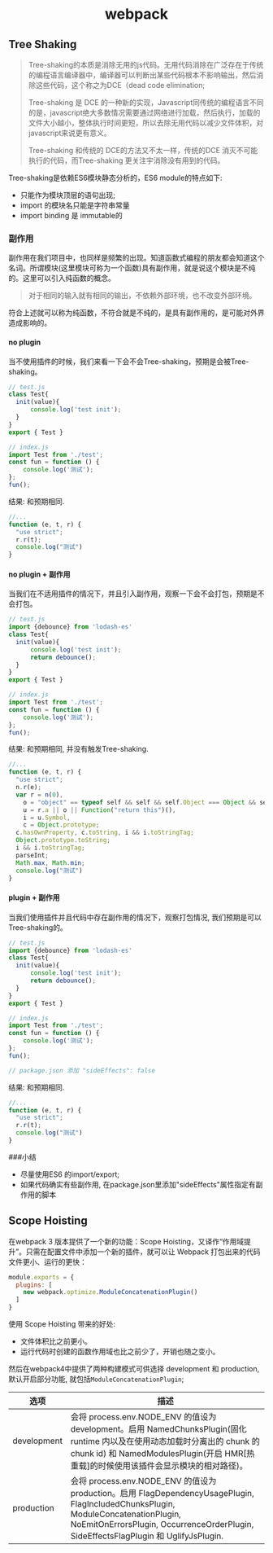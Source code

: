# <center>webpack</center>

## Tree Shaking

>Tree-shaking的本质是消除无用的js代码。无用代码消除在广泛存在于传统的编程语言编译器中，编译器可以判断出某些代码根本不影响输出，然后消除这些代码，这个称之为DCE（dead code elimination;   
>
>Tree-shaking 是 DCE 的一种新的实现，Javascript同传统的编程语言不同的是，javascript绝大多数情况需要通过网络进行加载，然后执行，加载的文件大小越小，整体执行时间更短，所以去除无用代码以减少文件体积，对javascript来说更有意义。  
>
>Tree-shaking 和传统的 DCE的方法又不太一样，传统的DCE 消灭不可能执行的代码，而Tree-shaking 更关注宇消除没有用到的代码。

Tree-shaking是依赖ES6模块静态分析的，ES6 module的特点如下:

- 只能作为模块顶层的语句出现;
- import 的模块名只能是字符串常量
- import binding 是 immutable的

### 副作用
副作用在我们项目中，也同样是频繁的出现。知道函数式编程的朋友都会知道这个名词。所谓模块(这里模块可称为一个函数)具有副作用，就是说这个模块是不纯的。这里可以引入纯函数的概念。

>对于相同的输入就有相同的输出，不依赖外部环境，也不改变外部环境。

符合上述就可以称为纯函数，不符合就是不纯的，是具有副作用的，是可能对外界造成影响的。  


#### no plugin
当不使用插件的时候，我们来看一下会不会Tree-shaking，预期是会被Tree-shaking。

```js
// test.js
class Test{
  init(value){
      console.log('test init');
  }
}
export { Test }

// index.js
import Test from './test';
const fun = function () {
    console.log('测试');
};
fun();

```
结果:  和预期相同.

```js
//...
function (e, t, r) {
  "use strict";
  r.r(t);
  console.log("测试")
}
```

#### no plugin + 副作用

当我们在不适用插件的情况下，并且引入副作用，观察一下会不会打包，预期是不会打包。

```js
// test.js
import {debounce} from 'lodash-es'
class Test{
  init(value){
      console.log('test init');
      return debounce();
  }
}
export { Test }

// index.js
import Test from './test';
const fun = function () {
    console.log('测试');
};
fun();

```

结果:  和预期相同, 并没有触发Tree-shaking.

```js
//...
function (e, t, r) {
  "use strict";
  n.r(e);
  var r = n(0),
    o = "object" == typeof self && self && self.Object === Object && self,
    u = r.a || o || Function("return this")(),
    i = u.Symbol,
    c = Object.prototype;
  c.hasOwnProperty, c.toString, i && i.toStringTag;
  Object.prototype.toString;
  i && i.toStringTag;
  parseInt;
  Math.max, Math.min;
  console.log("测试")
}
```

#### plugin + 副作用

当我们使用插件并且代码中存在副作用的情况下，观察打包情况, 我们预期是可以Tree-shaking的。

```js
// test.js
import {debounce} from 'lodash-es'
class Test{
  init(value){
      console.log('test init');
      return debounce();
  }
}
export { Test }

// index.js
import Test from './test';
const fun = function () {
    console.log('测试');
};
fun();

// package.json 添加 "sideEffects": false

```

结果:  和预期相同.


```js
//...
function (e, t, r) {
  "use strict";
  r.r(t);
  console.log("测试")
}
```
###小结
- 尽量使用ES6 的import/export;
- 如果代码确实有些副作用, 在package.json里添加"sideEffects"属性指定有副作用的脚本


## Scope Hoisting

在webpack 3 版本提供了一个新的功能：Scope Hoisting，又译作“作用域提升”。只需在配置文件中添加一个新的插件，就可以让 Webpack 打包出来的代码文件更小、运行的更快：

```js
module.exports = {
  plugins: [
    new webpack.optimize.ModuleConcatenationPlugin()
  ]
}
```

使用 Scope Hoisting 带来的好处:
- 文件体积比之前更小。
- 运行代码时创建的函数作用域也比之前少了，开销也随之变小。

然后在webpack4中提供了两种构建模式可供选择 development 和 production, 默认开启部分功能, 就包括`ModuleConcatenationPlugin`;

| 选项 | 描述 |
| ---- | ---- |
| development | 会将 process.env.NODE_ENV 的值设为 development。启用 NamedChunksPlugin(固化 runtime 内以及在使用动态加载时分离出的 chunk 的 chunk id) 和 NamedModulesPlugin(开启 HMR[热重载]的时候使用该插件会显示模块的相对路径)。|
| production | 会将 process.env.NODE_ENV 的值设为 production。启用 FlagDependencyUsagePlugin, FlagIncludedChunksPlugin, ModuleConcatenationPlugin, NoEmitOnErrorsPlugin, OccurrenceOrderPlugin, SideEffectsFlagPlugin 和 UglifyJsPlugin. |



